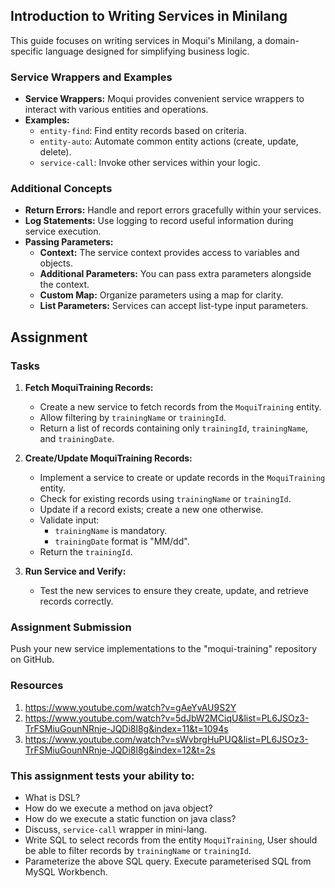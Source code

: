 ## Introduction to Writing Services in Minilang

This guide focuses on writing services in Moqui's Minilang, a domain-specific language designed for simplifying business logic.

### Service Wrappers and Examples

* **Service Wrappers:** Moqui provides convenient service wrappers to interact with various entities and operations.
* **Examples:**
   * `entity-find`: Find entity records based on criteria.
   * `entity-auto`: Automate common entity actions (create, update, delete).
   * `service-call`: Invoke other services within your logic.

### Additional Concepts

* **Return Errors:** Handle and report errors gracefully within your services.
* **Log Statements:** Use logging to record useful information during service execution.
* **Passing Parameters:**
   * **Context:** The service context provides access to variables and objects.
   * **Additional Parameters:** You can pass extra parameters alongside the context.
   * **Custom Map:** Organize parameters using a map for clarity.
   * **List Parameters:** Services can accept list-type input parameters.

## Assignment

### Tasks

1. **Fetch MoquiTraining Records:**
   * Create a new service to fetch records from the `MoquiTraining` entity.
   * Allow filtering by `trainingName` or `trainingId`.
   * Return a list of records containing only `trainingId`, `trainingName`, and `trainingDate`.

2. **Create/Update MoquiTraining Records:**
   * Implement a service to create or update records in the `MoquiTraining` entity.
   * Check for existing records using `trainingName` or `trainingId`.
   * Update if a record exists; create a new one otherwise.
   * Validate input:
       * `trainingName` is mandatory.
       * `trainingDate` format is "MM/dd".
   * Return the `trainingId`.

3. **Run Service and Verify:**

   * Test the new services to ensure they create, update, and retrieve records correctly.

### Assignment Submission

Push your new service implementations to the "moqui-training" repository on GitHub.

### Resources

1. https://www.youtube.com/watch?v=gAeYvAU9S2Y
2. https://www.youtube.com/watch?v=5dJbW2MCiqU&list=PL6JSOz3-TrFSMiuGounNRnje-JQDi8l8g&index=11&t=1094s
3. https://www.youtube.com/watch?v=sWvbrgHuPUQ&list=PL6JSOz3-TrFSMiuGounNRnje-JQDi8l8g&index=12&t=2s

### This assignment tests your ability to:
* What is DSL?
* How do we execute a method on java object?
* How do we execute a static function on java class?
* Discuss, `service-call` wrapper in mini-lang.
* Write SQL to select records from the entity `MoquiTraining`, User should be able to filter records by `trainingName` or `trainingId`.
* Parameterize the above SQL query. Execute parameterised SQL from MySQL Workbench.

